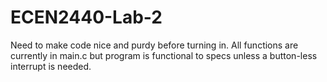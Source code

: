 # ECEN2440-Lab-2


Need to make code nice and purdy before turning in. All functions are currently in main.c but program is functional to specs unless a button-less interrupt is needed.
